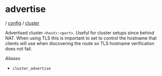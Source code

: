 # advertise

/ [config](reference/server-config/index.md) / [cluster](reference/server-config/config/cluster/index.md) 

Advertised cluster `<host>:<port>`. Useful for cluster setups since
behind NAT. When using TLS this is important to set to control the
hostname that clients will use when discovering the route so TLS
hostname verification does not fail.

*Aliases*
- `cluster_advertise`

